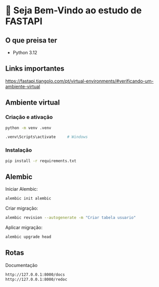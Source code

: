# 🌟 Seja Bem-Vindo ao estudo de FASTAPI

## O que preisa ter
- Python 3.12

## Links importantes
https://fastapi.tiangolo.com/pt/virtual-environments/#verificando-um-ambiente-virtual

## Ambiente virtual

### Criação e ativação

```bash
python -m venv .venv
```
```bash
.venv\Scripts\activate     # Windows
```

### Instalação

```bash
pip install -r requirements.txt
```

## Alembic
Iniciar Alembic:

```bash
alembic init alembic
```
Criar migração:

```bash
alembic revision --autogenerate -m "Criar tabela usuario"
```
Aplicar migração:

```bash
alembic upgrade head
```

## Rotas

Documentação
```bash
http://127.0.0.1:8000/docs
http://127.0.0.1:8000/redoc
```
